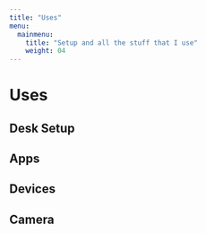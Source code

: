 ```yaml
---
title: "Uses"
menu:
  mainmenu:
    title: "Setup and all the stuff that I use"
    weight: 04
---
```

# Uses

## Desk Setup

## Apps

## Devices

## Camera